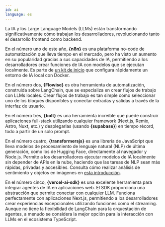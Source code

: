 ```yaml
---
id: ai
language: es
---
```


La IA y los Large Language Models (LLMs) están transformando significativamente cómo trabajan los desarrolladores, revolucionando tanto el desarrollo frontend como backend.

En el número uno de este año, **{n8n}** es una plataforma no-code de automatización que lleva tiempo en el mercado, pero ha visto un aumento en su popularidad gracias a sus capacidades de IA, permitiendo a los desarrolladores crear funciones de IA con modelos que se ejecutan localmente. Es parte de [un kit de inicio](https://github.com/n8n-io/self-hosted-ai-starter-kit) que configura rápidamente un entorno de IA local con Docker.

En el número dos, **{Flowise}** es otra herramienta de automatización, construida sobre LangChain, que se especializa en crear flujos de trabajo con LLMs locales. Crear flujos de trabajo es tan simple como seleccionar uno de los bloques disponibles y conectar entradas y salidas a través de la interfaz de usuario.

En el número tres, **{bolt}** es una herramienta increíble que puede construir aplicaciones full-stack utilizando cualquier framework (Next.js, Remix, Astro, Nuxt, etc.) y desplegarlas (usando **{supabase}**) en tiempo récord, todo a partir de un solo prompt.

En el número cuatro, **{transformersjs}** es una librería de JavaScript que lleva modelos de procesamiento de lenguaje natural (NLP) de última generación, como los de Hugging Face, directamente al navegador y Node.js. Permite a los desarrolladores ejecutar modelos de IA localmente sin depender de APIs en la nube, haciendo que las tareas de NLP sean más rápidas, privadas y accesibles. Consulta cómo realizar análisis de sentimiento y objetos en imágenes en [esta introducción](https://www.raymondcamden.com/2024/12/03/using-transformersjs-for-ai-in-the-browser).

En el número cinco, **{vercel-ai-sdk}** es una excelente herramienta para integrar agentes de IA en aplicaciones web. El SDK proporciona una abstracción que permite conectar con cualquier LLM. Funciona perfectamente con aplicaciones Next.js, permitiendo a los desarrolladores crear experiencias excepcionales utilizando funciones como el streaming. Aunque no tiene la flexibilidad de LangChain para la orquestación de agentes, a menudo se considera la mejor opción para la interacción con LLMs en el ecosistema TypeScript.
